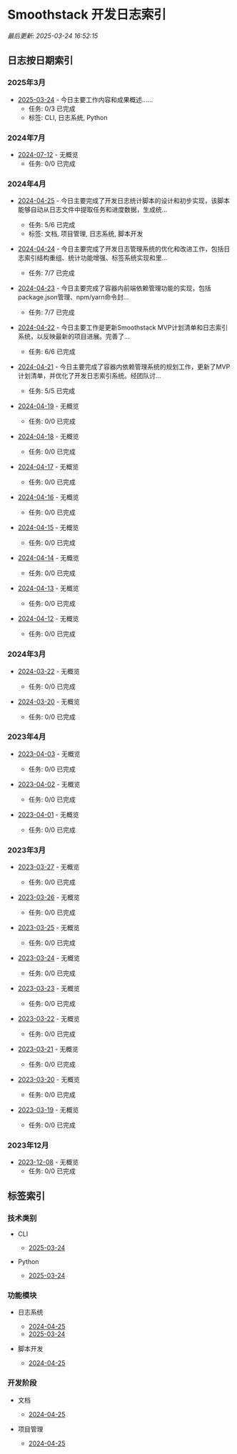# Smoothstack 开发日志索引

*最后更新: 2025-03-24 16:52:15*

## 日志按日期索引

### 2025年3月

- [2025-03-24](2025-03-24.md) - 今日主要工作内容和成果概述......
  - 任务: 0/3 已完成
  - 标签: CLI, 日志系统, Python

### 2024年7月

- [2024-07-12](2024-07-12.md) - 无概览
  - 任务: 0/0 已完成

### 2024年4月

- [2024-04-25](2024-04-25.md) - 今日主要完成了开发日志统计脚本的设计和初步实现，该脚本能够自动从日志文件中提取任务和进度数据，生成统...
  - 任务: 5/6 已完成
  - 标签: 文档, 项目管理, 日志系统, 脚本开发

- [2024-04-24](2024-04-24.md) - 今日主要完成了开发日志管理系统的优化和改进工作，包括日志索引结构重组、统计功能增强、标签系统实现和里...
  - 任务: 7/7 已完成

- [2024-04-23](2024-04-23.md) - 今日主要完成了容器内前端依赖管理功能的实现，包括package.json管理、npm/yarn命令封...
  - 任务: 7/7 已完成

- [2024-04-22](2024-04-22.md) - 今日主要工作是更新Smoothstack MVP计划清单和日志索引系统，以反映最新的项目进展。完善了...
  - 任务: 6/6 已完成

- [2024-04-21](2024-04-21.md) - 今日主要完成了容器内依赖管理系统的规划工作，更新了MVP计划清单，并优化了开发日志索引系统。经团队讨...
  - 任务: 5/5 已完成

- [2024-04-19](2024-04-19.md) - 无概览
  - 任务: 0/0 已完成

- [2024-04-18](2024-04-18.md) - 无概览
  - 任务: 0/0 已完成

- [2024-04-17](2024-04-17.md) - 无概览
  - 任务: 0/0 已完成

- [2024-04-16](2024-04-16.md) - 无概览
  - 任务: 0/0 已完成

- [2024-04-15](2024-04-15.md) - 无概览
  - 任务: 0/0 已完成

- [2024-04-14](2024-04-14.md) - 无概览
  - 任务: 0/0 已完成

- [2024-04-13](2024-04-13.md) - 无概览
  - 任务: 0/0 已完成

- [2024-04-12](2024-04-12.md) - 无概览
  - 任务: 0/0 已完成

### 2024年3月

- [2024-03-22](2024-03-22.md) - 无概览
  - 任务: 0/0 已完成

- [2024-03-20](2024-03-20.md) - 无概览
  - 任务: 0/0 已完成

### 2023年4月

- [2023-04-03](2023-04-03.md) - 无概览
  - 任务: 0/0 已完成

- [2023-04-02](2023-04-02.md) - 无概览
  - 任务: 0/0 已完成

- [2023-04-01](2023-04-01.md) - 无概览
  - 任务: 0/0 已完成

### 2023年3月

- [2023-03-27](2023-03-27.md) - 无概览
  - 任务: 0/0 已完成

- [2023-03-26](2023-03-26.md) - 无概览
  - 任务: 0/0 已完成

- [2023-03-25](2023-03-25.md) - 无概览
  - 任务: 0/0 已完成

- [2023-03-24](2023-03-24.md) - 无概览
  - 任务: 0/0 已完成

- [2023-03-23](2023-03-23.md) - 无概览
  - 任务: 0/0 已完成

- [2023-03-22](2023-03-22.md) - 无概览
  - 任务: 0/0 已完成

- [2023-03-21](2023-03-21.md) - 无概览
  - 任务: 0/0 已完成

- [2023-03-20](2023-03-20.md) - 无概览
  - 任务: 0/0 已完成

- [2023-03-19](2023-03-19.md) - 无概览
  - 任务: 0/0 已完成

### 2023年12月

- [2023-12-08](2023-12-08-依赖安全检查功能.md) - 无概览
  - 任务: 0/0 已完成

## 标签索引

### 技术类别

- CLI
  - [2025-03-24](2025-03-24.md)

- Python
  - [2025-03-24](2025-03-24.md)

### 功能模块

- 日志系统
  - [2024-04-25](2024-04-25.md)
  - [2025-03-24](2025-03-24.md)

- 脚本开发
  - [2024-04-25](2024-04-25.md)

### 开发阶段

- 文档
  - [2024-04-25](2024-04-25.md)

- 项目管理
  - [2024-04-25](2024-04-25.md)
